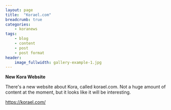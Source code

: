 ```yaml
---
layout: page
title:  "Korael.com"
breadcrumb: true
categories:
    - koranews
tags:
    - blog
    - content
    - post
    - post format
header:
    image_fullwidth: gallery-example-1.jpg
---
```


**New Kora Website**

There's a new website about Kora, called korael.com. Not a huge amount of content at the moment, but it looks like it will be interesting.

<https://korael.com/>

